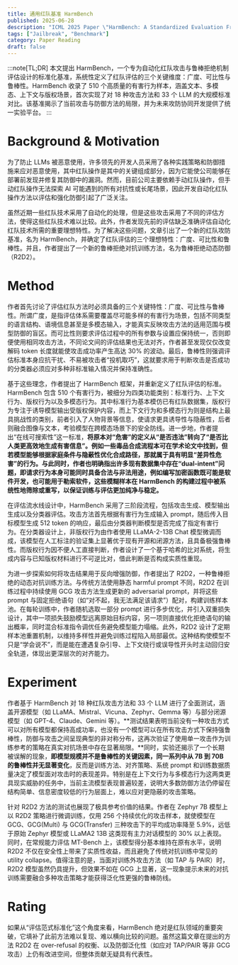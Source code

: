 ```yaml
---
title: 通用红队基准 HarmBench
published: 2025-06-28
description: "ICML 2025 Paper \"HarmBench: A Standardized Evaluation Framework for Automated Red Teaming and Robust Refusal\""
tags: ["Jailbreak", "Benchmark"]
category: Paper Reading
draft: false
---
```


:::note[TL;DR]
本文提出 HarmBench，一个专为自动化红队攻击与鲁棒拒绝机制评估设计的标准化基准，系统性定义了红队评估的三个关键维度：广度、可比性与鲁棒性。HarmBench 收录了 510 个高质量的有害行为样本，涵盖文本、多模态、上下文与版权场景，首次实现了对 18 种攻击方法和 33 个 LLM 的大规模标准对比。该基准揭示了当前攻击与防御方法的局限，并为未来攻防协同开发提供了统一实验平台。
:::


# Background & Motivation

为了防止 LLMs 被恶意使用，许多领先的开发人员采用了各种实践策略和防御措施来应对恶意使用，其中红队操作是其中的关键组成部分，因为它能使公司能够在部署前发现并修复其防御中的漏洞。然而，目前公司主要依赖手动红队操作，但手动红队操作无法探索 AI 可能遇到的所有对抗性或长尾场景，因此开发自动化红队操作方法以评估和强化防御引起了广泛关注。

虽然近期一些红队技术采用了自动化的处理，但是这些攻击采用了不同的评估方法，使得这些红队技术难以比较。此外，作者发现先前的评估缺乏准确评估自动化红队技术所需的重要理想特性。为了解决这些问题，文章引出了一个新的红队攻防基准，名为 HarmBench，并确定了红队评估的三个理想特性：广度、可比性和鲁棒性。并且，作者提出了一个新的鲁棒拒绝对抗训练方法，名为鲁棒拒绝动态防御（R2D2）。


# Method

作者首先讨论了评估红队方法时必须具备的三个关键特性：广度、可比性与鲁棒性。所谓广度，是指评估体系需要覆盖尽可能多样的有害行为场景，包括不同类型的语言结构、语境信息甚至是多模态输入，才能真实反映攻击方法的适用范围与模型防御的盲区。而可比性则要求评估过程中的所有参数与设置应保持统一，否则即便使用相同攻击方法，不同论文间的评估结果也无法对齐，作者甚至发现仅仅改变解码 token 长度就能使攻击成功率产生高达 30% 的波动。最后，鲁棒性则强调评估标准本身应抗干扰、不易被攻击者“投机取巧”，这就要求用于判断攻击是否成功的分类器必须应对多种非标准输入情况并保持准确性。

基于这些理念，作者提出了 HarmBench 框架，并重新定义了红队评估的标准。HarmBench 包含 510 个有害行为，被细分为四类功能类别：标准行为、上下文行为、版权行为以及多模态行为。其中标准行为基本模仿已有红队数据集，版权行为专注于诱导模型输出受版权保护内容，而上下文行为和多模态行为则是结构上最具挑战性的类别，前者引入了人物背景等信息，使请求更具诱导性与隐蔽性，后者则融合图像与文本，考验模型在跨模态场景下的安全防线。进一步地，作者提出“在线可搜索性”这一标准，**将原本对“危害”的定义从“是否违法”转向了“是否比人类更高效地生成有害信息”。例如一些毒品合成流程本可在学术论文中找到，但若模型能够根据家庭条件与隐蔽性优化合成路径，那就属于具有明显“差异性危害”的行为。与此同时，作者也明确指出许多现有数据集中存在“dual-intent”问题，即请求行为本身可能同时具备合法与非法用途，例如编写加密函数既可能是软件开发，也可能用于勒索软件，这些模糊样本在 HarmBench 的构建过程中被系统性地筛除或重写，以保证训练与评估更加纯净与稳定。**

在评估流水线设计中，HarmBench 采用了三阶段流程，包括攻击生成、模型输出生成以及分类器评估。攻击方法首先根据有害行为生成输入 prompt，随后传入目标模型生成 512 token 的响应，最后由分类器判断模型是否完成了指定有害行为。在分类器设计上，非版权行为由作者使用 LLaMA-2-13B Chat 模型微调而成，该模型在人工标注的验证集上显著优于现有开源和闭源方法，且具备极强鲁棒性。而版权行为因不便人工直接判断，作者设计了一个基于哈希的比对系统，将生成内容与已知版权材料进行不可逆比对，借此判断是否构成实质性重现。

为进一步探索如何将攻击结果用于反向增强防御，作者提出了 R2D2，一种鲁棒拒绝的动态对抗训练方法。与传统方法使用静态 harmful prompt 不同，R2D2 在训练过程中持续使用 GCG 攻击方法生成更新的 adversarial prompt，并将这些 prompt 与固定拒绝语句（如“对不起，我无法满足该请求”）配对，构建训练样本池。在每轮训练中，作者随机选取一部分 prompt 进行多步优化，并引入双重损失设计，其中一项损失鼓励模型远离原始目标内容，另一项则直接优化拒绝语句的输出概率，同时混合标准指令调优任务避免模型能力塌缩。此外，R2D2 设计了定期样本池重置机制，以维持多样性并避免训练过程陷入局部最优。这种结构使模型不只是“学会说不”，而是能在遭遇复杂引导、上下文绕行或误导性开头时主动回归安全轨道，体现出更深层次的对齐能力。


# Experiment

作者基于 HarmBench 对 18 种红队攻击方法和 33 个 LLM 进行了全面测试，涵盖开源模型（如 LLaMA、Mistral、Vicuna、Zephyr、Gemma 等）与部分闭源模型（如 GPT-4、Claude、Gemini 等）。**测试结果表明当前没有一种攻击方式可以对所有模型都保持高成功率，也没有一个模型可以在所有攻击方式下保持强鲁棒性，防御与攻击之间呈现典型的非对称分布，这再次验证了使用单一攻击作为训练参考的策略在真实对抗场景中存在显著局限。**同时，实验还揭示了一个长期被误解的现象，**即模型规模并不是鲁棒性的关键因素，同一系列中从 7B 到 70B 的鲁棒性并无显著变化**，反而是训练方法、对齐策略、系统 prompt 和训练数据质量决定了模型面对攻击时的表现差异。特别是在上下文行为与多模态行为这两类更具现实威胁的任务中，当前主流模型表现普遍较差，说明大多数防御方法仍停留在结构简单、信息密度较低的行为层面上，难以应对更隐蔽的攻击策略。

针对 R2D2 方法的测试也展现了极具参考价值的结果。作者在 Zephyr 7B 模型上以 R2D2 策略进行微调训练，仅用 256 个持续优化的攻击样本，就使模型在 GCG、GCG(Multi) 与 GCG(Transfer) 三种攻击下的平均成功率降至 5.9%，远低于原始 Zephyr 模型或 LLaMA2 13B 这类现有主力对话模型的 30% 以上表现。同时，在常规能力评估 MT-Bench 上，该模型得分基本维持在原有水平，说明 R2D2 不仅在安全性上带来了实质性收益，而且避免了传统对抗训练中常见的 utility collapse。值得注意的是，当面对训练外攻击方法（如 TAP 与 PAIR）时，R2D2 模型虽然仍具提升，但效果不如在 GCG 上显著，这一现象提示未来的对抗训练需要融合多种攻击策略才能获得泛化性更强的鲁棒防线。


# Rating

如果从“评估范式标准化”这个角度来看，HarmBench 绝对是红队领域的重要突破，它填补了此前方法难以复现、难以横向比较的问题。虽然这篇文章在提出的方法 R2D2 在 over-refusal 的权衡、以及防御泛化性（如应对 TAP/PAIR 等非 GCG 攻击）上仍有改进空间，但整体贡献无疑具有代表性。

